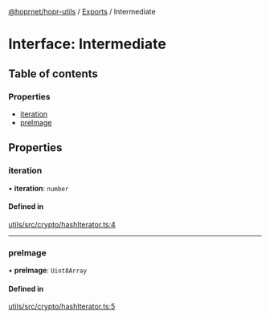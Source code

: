 [@hoprnet/hopr-utils](../README.md) / [Exports](../modules.md) / Intermediate

# Interface: Intermediate

## Table of contents

### Properties

- [iteration](Intermediate.md#iteration)
- [preImage](Intermediate.md#preimage)

## Properties

### iteration

• **iteration**: `number`

#### Defined in

[utils/src/crypto/hashIterator.ts:4](https://github.com/hoprnet/hoprnet/blob/master/packages/utils/src/crypto/hashIterator.ts#L4)

___

### preImage

• **preImage**: `Uint8Array`

#### Defined in

[utils/src/crypto/hashIterator.ts:5](https://github.com/hoprnet/hoprnet/blob/master/packages/utils/src/crypto/hashIterator.ts#L5)
